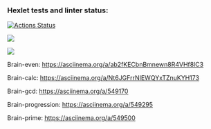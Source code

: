 ### Hexlet tests and linter status:
[![Actions Status](https://github.com/hamsterTears/frontend-project-44/workflows/hexlet-check/badge.svg)](https://github.com/hamsterTears/frontend-project-44/actions)

<a href="https://codeclimate.com/github/hamsterTears/frontend-project-44/maintainability"><img src="https://api.codeclimate.com/v1/badges/c5aae52b2f3f989245e0/maintainability" /></a>

<a href="https://codeclimate.com/github/hamsterTears/frontend-project-44/test_coverage"><img src="https://api.codeclimate.com/v1/badges/c5aae52b2f3f989245e0/test_coverage" /></a>

Brain-even:  https://asciinema.org/a/ab2fKECbnBmnewn8R4VHf8lC3

Brain-calc:  https://asciinema.org/a/Nt6JGFrrNIEWQYxTZnuKYH173

Brain-gcd:   https://asciinema.org/a/549170

Brain-progression:  https://asciinema.org/a/549295

Brain-prime:  https://asciinema.org/a/549500